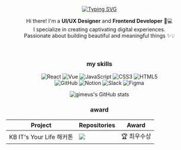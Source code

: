 <p align="center">
<a href="https://git.io/typing-svg"><img src="https://readme-typing-svg.demolab.com?font=Fira+Code&pause=1000&color=A7EAFF&width=435&lines=%E3%85%A4%E3%85%A4%E3%85%A4%E3%85%A4%E3%85%A4%E3%85%A4designer+%E2%86%94+developer" alt="Typing SVG" /></a>
<!-- </p>
<div align="center">
<a href="https://hits.seeyoufarm.com"><img src="https://hits.seeyoufarm.com/api/count/incr/badge.svg?url=https%3A%2F%2Fgithub.com%2Fgimeus&count_bg=%23B6B6B6&title_bg=%23555555&icon=&icon_color=%23FFFFFF&title=%E2%9C%B8&edge_flat=false"/></a>
</div> -->


<p align="center">
Hi there! I'm a <b>UI/UX Designer</b> and <b>Frontend Developer</b> 🎨💻<br/>
I specialize in creating captivating digital experiences.<br/>
Passionate about building beautiful and meaningful things ✨💡
</p>

ㅤ
ㅤ
### <p align="center"> my skills </p>

<p align="center">
  <img src="https://img.shields.io/badge/React-f5f5f5?style=flat-square&logo=React" alt="React"/>
  <img src="https://img.shields.io/badge/Vue-f5f5f5?style=flat-square&logo=Vue.js" alt="Vue"/>
  <img src="https://img.shields.io/badge/JavaScript-f5f5f5?style=flat-square&logo=JavaScript" alt="JavaScript"/>
  <img src="https://img.shields.io/badge/CSS3-f5f5f5?style=flat-square&logo=CSS3&logoColor=1572B6" alt="CSS3"/>
  <img src="https://img.shields.io/badge/HTML5-f5f5f5?style=flat-square&logo=HTML5" alt="HTML5"/>
  <br/>
  <img src="https://img.shields.io/badge/github-f5f5f5?style=flat-square&logo=github&logoColor=181717" alt="GitHub"/>
  <img src="https://img.shields.io/badge/Notion-f5f5f5?style=flat-square&logo=notion&logoColor=181717" alt="Notion"/>
  <img src="https://img.shields.io/badge/Slack-f5f5f5?style=flat-square&logo=slack&logoColor=4A154B" alt="Slack"/>
  <img src="https://img.shields.io/badge/Figma-f5f5f5?style=flat-square&logo=figma" alt="Figma"/>
</p>


<p align="center">
  <img src="https://github-readme-stats.vercel.app/api?username=gimeus&show_icons=true&theme=transparent&title_color=ffffff&text_color=ffffff&icon_color=ffffff&bg_color=000000" alt="gimeus's GitHub stats"/>
</p>

### <p align="center"> award </p>
<table align="center">
  <thead>
    <tr>
      <th>Project</th>
      <th>Repositories</th>
      <th>Award</th>
    </tr>
  </thead>
  <tbody>
    <tr>
      <td>KB IT's Your Life 해커톤</td>
      <td>
        <a href="https://github.com/gimeus/KBJeans">
          <img src="https://img.shields.io/badge/KBJeans | 주택 청약 서비스-white?style=flat-square&logo=github&logoColor=000000"/>
        </a>
      </td>
      <td>🏆 최우수상</td>
    </tr>
  </tbody>
</table>
